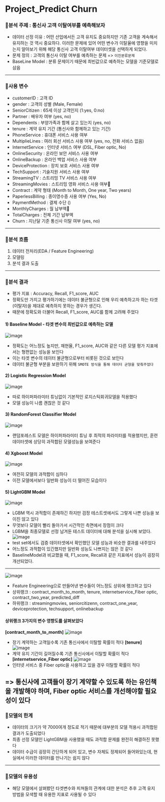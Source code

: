 # Project_Predict Churn
### 📍분석 주제 : 통신사 고객 이탈여부를 예측해보자
* 데이터 선정 이유 : 어떤 산업에서든 고객 유치도 중요하지만 기존 고객을 계속해서 유지하는 것 역시 중요하다. 이러한 문제에 있어 어떤 변수가 이탈율에 영향을 미치는지 알아보기 위해 해당 통신사 고객 이탈여부 데이터셋을 선택하게 되었다.
* 문제 정의 : 고객의 통신사 이탈 여부를 예측하는 문제 => `이진분류문제`
* BaseLine Model : 분류 문제이기 때문에 최빈값으로 예측하는 모델을 기준모델로 삼음
---
### 📍사용 변수
* customerID : 고객 ID
* gender : 고객의 성별 (Male, Female)
* SeniorCitizen : 65세 이상 고객인지 (1:yes, 0:no)
* Partner : 배우자 여부 (yes, no)
* Dependents : 부양가족과 함께 살고 있는지 (yes, no)
* tenure : 계약 유지 기간 (통신사와 함께하고 있는 기간)
* PhoneService : 휴대폰 서비스 사용 여부
* MultiplieLines : 여러 회선 서비스 사용 여부 (yes, no, 전화 서비스 없음)
* InternetService : 인터넷 서비스 여부 (DSL, Fiber optic, No)
* OnlineSecurity : 온라인 보안 서비스 사용 여부
* OnlineBackup : 온라인 백업 서비스 사용 여부
* DeviceProtection : 장치 보호 서비스 사용 여부
* TechSupport : 기술지원 서비스 사용 여부
* StreamingTV : 스트리밍 TV 서비스 사용 여부
* StreamingMovies : 스트리밍 영화 서비스 사용 여부
* Contract : 계약 형태 (Month to Month, One year, Two years)
* PaperlessBilling : 종이영수증 사용 여부 (Yes, No)
* PaymentMethod : 결제 수단 ()
* MonthlyCharges : 월 납부액
* TotalCharges : 전체 기간 납부액
* Churn : 지난달 기준 통신사 이탈 여부 (yes, no)
---
### 📍분석 흐름
1. 데이터 전처리(EDA / Feature Engineering)
2. 모델링
3. 분석 결과 도출
---
### 📍분석 결과
* 평가 지표 : Accuracy, Recall, F1_score, AUC
* 정확도만 가지고 평가하기에는 데이터 불균형으로 인해 우리 예측하고자 하는 타겟(이탈자)을 제대로 예측하지 못하는 경우가 생긴다.
* 때문에 정확도와 더불어 Recall, F1_score, AUC를 함께 고려해 주었다
#### 1) Baseline Model - 타겟 변수의 최빈값으로 예측하는 모델
![image](https://user-images.githubusercontent.com/109488657/193443270-a3bc27a1-e56a-4398-a93a-0cc516c13725.png)
* 정확도는 어느정도 높지만, 재현율, F1_score, AUC와 같은 다른 모델 평가 지표에서는 형편없는 성능을 보인다
* 이는 타겟 변수의 데이터 불균형으로부터 비롯된 것으로 보인다
* 데이터 불균형 부분을 보완하기 위해 `SMOTE 방식을 통해 데이터 균형을 맞춰주었다`

#### 2) Logistic Regression Model
![image](https://user-images.githubusercontent.com/109488657/193443379-f544dd50-74a3-454b-bbfa-5b3ce6da19e6.png)
* 따로 하이퍼파라미터 튜닝없이 기본적인 로지스틱회귀모델을 적용했다
* 모델 성능이 나름 괜찮은 것 같다

#### 3) RandomForest Classifier Model
![image](https://user-images.githubusercontent.com/109488657/193443437-5bb98278-bef3-4d40-b7f4-2b2e46afb43a.png)
* 랜덤포레스트 모델은 하이퍼파라미터 튜닝 후 최적의 파라미터를 적용했지만, 훈련데이터셋에 상당히 과적합된 모델성능을 보여준다

#### 4) Xgboost Model
![image](https://user-images.githubusercontent.com/109488657/193443606-74e0e163-c3d7-46e8-80ff-5af706e300ca.png)
* 여전히 모델의 과적합이 심하다
* 이전 모델에서보다 일반화 성능이 더 떨어진 모습이다

#### 5) LightGBM Model
![image](https://user-images.githubusercontent.com/109488657/193443646-0c8b1802-5dee-4655-b654-d4c081c963ea.png)
* LGBM 역시 과적합이 존재하긴 하지만 검정 테스트셋에서도 그렇게 나쁜 성능을 보이진 않고 있다
* 무엇보다 모델이 빨리 돌아가서 시간적인 측면에서 장점이 크다
* LGBM을 최종모델로 선정 남겨둔 테스트 데이터에 대해 분석을 실시해 보았다.
![image](https://user-images.githubusercontent.com/109488657/193443655-f0546e82-7f97-4eaf-8cb1-211f05be0e02.png)
* test set에서도 검증 데이터셋에서 확인했던 모델 성능과 비슷한 결과를 내주었다
* 어느정도 과적합이 있긴했지만 일반화 성능도 나쁘지는 않은 것 같다
* BaselineModel과 비교했을 때, F1_score, Recall과 같은 지표에서 성능이 굉장히 개선되었다.
---
![image](https://user-images.githubusercontent.com/109488657/193443674-53eab11e-ef68-4eff-befa-53e082fb2b91.png)
* Feature Engineering으로 만들어낸 변수들이 어느정도 상위에 랭크하고 있다
* 상위랭크 : contract_month_to_month, tenure, internetservice_Fiber optic, contract_two_year, predicted_diff
* 하위랭크 : streamingmovies, seniorcitizenn, contract_one_year, deviceprotection, techsupport, onlinebackup
#### 상위랭크 3가지의 변수 영향도를 살펴보았다
**[contract_month_to_month]**
![image](https://user-images.githubusercontent.com/109488657/193443702-0f3f369c-dc00-43d2-89d1-8b07f968bfea.png)
* 장기 계약하는 고객일수록 기존 통신사에서 이탈할 확률이 적다
**[tenure]**
![image](https://user-images.githubusercontent.com/109488657/193443704-d204b2a0-62bc-44e4-bb45-8ee68487d14d.png)
* 계약 유지 기간이 길어질수록 기존 통신사에서 이탈할 확률이 적다
**[internetservice_Fiber optic]**
![image](https://user-images.githubusercontent.com/109488657/193443716-1e6b20b3-e480-4fbd-aaa4-4fb644bf2335.png)
* 인터넷 서비스 중 Fiber optic을 사용하고 있을 경우 이탈할 확률이 적다

=> 통신사에 고객들이 장기 계약할 수 있도록 하는 유인책을 개발해야 하며, Fiber optic 서비스를 개선해야할 필요성이 있다
---
### 📍모델의 한계
* 데이터의 크기가 약 7000여개 정도로 적기 때문에 대부분의 모델 적용시 과적합된 결과가 도출되었다 
* 최종 선정 모델인 LightGBM을 사용했을 때도 과적합 문제를 완전히 해결하진 못했다
* 데이터 수급이 굉장히 간단하게 되어 있고, 변수 자체도 정제되어 들어와있는데, 현실에서 이러한 데이터를 만나기는 쉽지 않다
---
### 📍모델의 유용성
* 해당 모델에서 살펴봤던 타겟변수와 피쳐들의 관계에 대한 분석은 추후 고객 유지 방법을 모색할 때 유용한 지표로 사용될 수 있다
